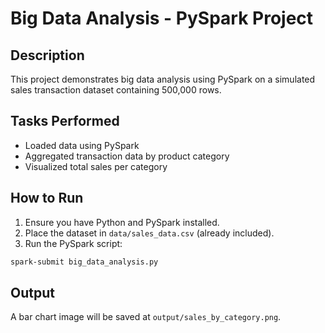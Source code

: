 
# Big Data Analysis - PySpark Project

## Description
This project demonstrates big data analysis using PySpark on a simulated sales transaction dataset containing 500,000 rows.

## Tasks Performed
- Loaded data using PySpark
- Aggregated transaction data by product category
- Visualized total sales per category

## How to Run

1. Ensure you have Python and PySpark installed.
2. Place the dataset in `data/sales_data.csv` (already included).
3. Run the PySpark script:

```bash
spark-submit big_data_analysis.py
```

## Output
A bar chart image will be saved at `output/sales_by_category.png`.
